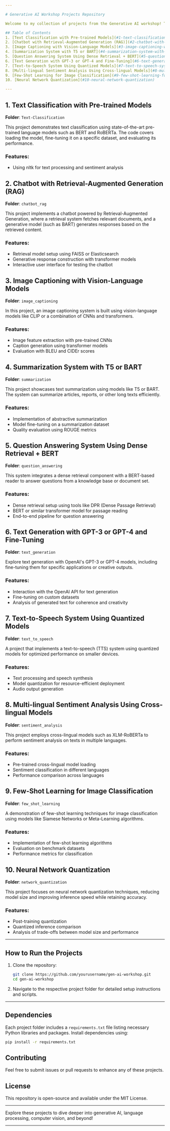 ```yaml
---

# Generative AI Workshop Projects Repository

Welcome to my collection of projects from the Generative AI workshop! This repository contains implementations of various AI models and techniques, showcasing applications across natural language processing (NLP), computer vision, and speech synthesis. Each project is organized into its own folder, with detailed descriptions, code, and instructions for running the project.

## Table of Contents
1. [Text Classification with Pre-trained Models](#1-text-classification-with-pre-trained-models)
2. [Chatbot with Retrieval-Augmented Generation (RAG)](#2-chatbot-with-retrieval-augmented-generation-rag)
3. [Image Captioning with Vision-Language Models](#3-image-captioning-with-vision-language-models)
4. [Summarization System with T5 or BART](#4-summarization-system-with-t5-or-bart)
5. [Question Answering System Using Dense Retrieval + BERT](#5-question-answering-system-using-dense-retrieval--bert)
6. [Text Generation with GPT-3 or GPT-4 and Fine-Tuning](#6-text-generation-with-gpt-3-or-gpt-4-and-fine-tuning)
7. [Text-to-Speech System Using Quantized Models](#7-text-to-speech-system-using-quantized-models)
8. [Multi-lingual Sentiment Analysis Using Cross-lingual Models](#8-multi-lingual-sentiment-analysis-using-cross-lingual-models)
9. [Few-Shot Learning for Image Classification](#9-few-shot-learning-for-image-classification)
10. [Neural Network Quantization](#10-neural-network-quantization)

---
```


## 1. Text Classification with Pre-trained Models
**Folder**: `Text-Classification`

This project demonstrates text classification using state-of-the-art pre-trained language models such as BERT and RoBERTa. The code covers loading the model, fine-tuning it on a specific dataset, and evaluating its performance.

### Features:
- Using nltk for text processing and sentiment analysis

## 2. Chatbot with Retrieval-Augmented Generation (RAG)
**Folder**: `chatbot_rag`

This project implements a chatbot powered by Retrieval-Augmented Generation, where a retrieval system fetches relevant documents, and a generative model (such as BART) generates responses based on the retrieved content.

### Features:
- Retrieval model setup using FAISS or Elasticsearch
- Generative response construction with transformer models
- Interactive user interface for testing the chatbot

## 3. Image Captioning with Vision-Language Models
**Folder**: `image_captioning`

In this project, an image captioning system is built using vision-language models like CLIP or a combination of CNNs and transformers.

### Features:
- Image feature extraction with pre-trained CNNs
- Caption generation using transformer models
- Evaluation with BLEU and CIDEr scores

## 4. Summarization System with T5 or BART
**Folder**: `summarization`

This project showcases text summarization using models like T5 or BART. The system can summarize articles, reports, or other long texts efficiently.

### Features:
- Implementation of abstractive summarization
- Model fine-tuning on a summarization dataset
- Quality evaluation using ROUGE metrics

## 5. Question Answering System Using Dense Retrieval + BERT
**Folder**: `question_answering`

This system integrates a dense retrieval component with a BERT-based reader to answer questions from a knowledge base or document set.

### Features:
- Dense retrieval setup using tools like DPR (Dense Passage Retrieval)
- BERT or similar transformer model for passage reading
- End-to-end pipeline for question answering

## 6. Text Generation with GPT-3 or GPT-4 and Fine-Tuning
**Folder**: `text_generation`

Explore text generation with OpenAI's GPT-3 or GPT-4 models, including fine-tuning them for specific applications or creative outputs.

### Features:
- Interaction with the OpenAI API for text generation
- Fine-tuning on custom datasets
- Analysis of generated text for coherence and creativity

## 7. Text-to-Speech System Using Quantized Models
**Folder**: `text_to_speech`

A project that implements a text-to-speech (TTS) system using quantized models for optimized performance on smaller devices.

### Features:
- Text processing and speech synthesis
- Model quantization for resource-efficient deployment
- Audio output generation

## 8. Multi-lingual Sentiment Analysis Using Cross-lingual Models
**Folder**: `sentiment_analysis`

This project employs cross-lingual models such as XLM-RoBERTa to perform sentiment analysis on texts in multiple languages.

### Features:
- Pre-trained cross-lingual model loading
- Sentiment classification in different languages
- Performance comparison across languages

## 9. Few-Shot Learning for Image Classification
**Folder**: `few_shot_learning`

A demonstration of few-shot learning techniques for image classification using models like Siamese Networks or Meta-Learning algorithms.

### Features:
- Implementation of few-shot learning algorithms
- Evaluation on benchmark datasets
- Performance metrics for classification

## 10. Neural Network Quantization
**Folder**: `network_quantization`

This project focuses on neural network quantization techniques, reducing model size and improving inference speed while retaining accuracy.

### Features:
- Post-training quantization
- Quantized inference comparison
- Analysis of trade-offs between model size and performance

---

## How to Run the Projects
1. Clone the repository:
   ```bash
   git clone https://github.com/yourusername/gen-ai-workshop.git
   cd gen-ai-workshop
   ```

2. Navigate to the respective project folder for detailed setup instructions and scripts.

---

## Dependencies
Each project folder includes a `requirements.txt` file listing necessary Python libraries and packages. Install dependencies using:
```bash
pip install -r requirements.txt
```

## Contributing
Feel free to submit issues or pull requests to enhance any of these projects.

## License
This repository is open-source and available under the MIT License.

---

Explore these projects to dive deeper into generative AI, language processing, computer vision, and beyond!

--- 

